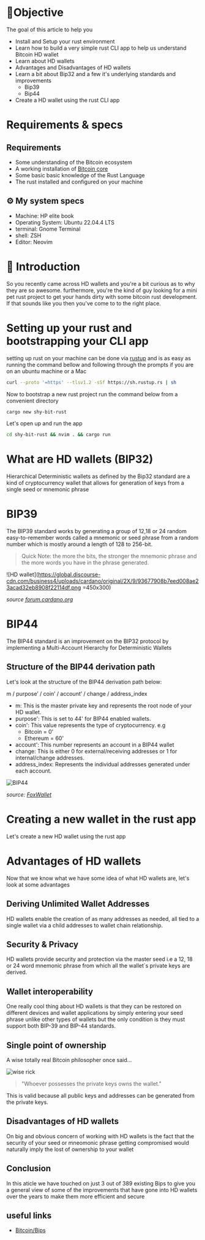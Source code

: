 # 📜Objective

The goal of this article to help you

- Install and Setup your rust environment
- Learn how to build a very simple rust CLI app to help us understand Bitcoin HD wallet
- Learn about HD wallets
- Advantages and Disadvantages of HD wallets
- Learn a bit about Bip32 and a few it's underlying standards and improvements
  - Bip39
  - Bip44
- Create a HD wallet using the rust CLI app

# Requirements & specs

## Requirements

- Some understanding of the Bitcoin ecosystem
- A working installation of [Bitcoin core](https://github.com/bitcoin/bitcoin/blob/master/doc/build-unix.md)
- Some basic basic knowledge of the Rust Language
- The rust installed and configured on your machine

## ⚙️ My system specs

- Machine: HP elite book
- Operating System: Ubuntu 22.04.4 LTS
- terminal: Gnome Terminal
- shell: ZSH
- Editor: Neovim

# 📜 Introduction

So you recently came across HD wallets and you're a bit curious as to why they are so awesome. furthermore, you're the kind of guy looking for a mini pet rust project to get your hands dirty with some bitcoin rust development. If that sounds like you then you've come to to the right place.

# Setting up your rust and bootstrapping your CLI app

setting up rust on your machine can be done via [rustup](https://rustup.rs/) and is as easy as running the command bellow and following through the prompts if you are on an ubuntu machine or a Mac

```zsh
curl --proto '=https' --tlsv1.2 -sSf https://sh.rustup.rs | sh
```

Now to bootstrap a new rust project run the command below from a convenient directory

```zsh
cargo new shy-bit-rust
```

Let's open up and run the app

```zsh
cd shy-bit-rust && nvim . && cargo run
```

# What are HD wallets (BIP32)

Hierarchical Deterministic wallets as defined by the Bip32 standard are a kind of cryptocurrency wallet that allows for generation of keys from a single seed or mnemonic phrase

# BIP39

The BIP39 standard works by generating a group of 12,18 or 24 random easy-to-remember words called a mnemonic or seed phrase from a random number which is mostly around a length of 128 to 256-bit.

> Quick Note: the more the bits, the stronger the mnemonic phrase and the more words you have in the phrase generated.

![HD wallet](https://global.discourse-cdn.com/business4/uploads/cardano/original/2X/9/93677908b7eed008ae23acad32eb8908f22114df.png =450x300)

_source [forum.cardano.org](https://forum.cardano.org/t/how-an-hd-wallet-works/28460)_

# BIP44

The BIP44 standard is an improvement on the BIP32 protocol by implementing a Multi-Account Hierarchy for Deterministic Wallets

## Structure of the BIP44 derivation path

Let's look at the structure of the BIP44 derivation path below:

m / purpose’ / coin’ / account’ / change / address_index

- m: This is the master private key and represents the root node of your HD wallet.
- purpose': This is set to 44' for BIP44 enabled wallets.
- coin': This value represents the type of cryptocurrency. e.g
  - Bitcoin = 0'
  - Ethereum = 60'
- account': This number represents an account in a BIP44 wallet
- change: This is either 0 for external/receiving addresses or 1 for internal/change addresses.
- address_index: Represents the individual addresses generated under each account.

![BIP44](https://miro.medium.com/v2/resize:fit:720/format:webp/1*eXE-y4lewW42K7XjPR4_Uw.png)

_source: [FoxWallet](https://medium.com/@FoxWallet/bip32-bip39-and-bip44-explained-1e8a4a327a8b)_

# Creating a new wallet in the rust app

Let's create a new HD wallet using the rust app

# Advantages of HD wallets

Now that we know what we have some idea of what HD wallets are, let's look at some advantages

## Deriving Unlimited Wallet Addresses

HD wallets enable the creation of as many addresses as needed, all tied to a single wallet via a child addresses to wallet chain relationship.

## Security & Privacy

HD wallets provide security and protection via the master seed i.e a 12, 18 or 24 word mnemonic phrase from which all the wallet`s private keys are derived.

## Wallet interoperability

One really cool thing about HD wallets is that they can be restored on different devices and wallet applications by simply entering your seed phrase unlike other types of wallets but the only condition is they must support both BIP-39 and BIP-44 standards.

## Single point of ownership

A wise totally real Bitcoin philosopher once said...

![wise rick](https://media.giphy.com/media/v1.Y2lkPTc5MGI3NjExNmdjamRjZGtsMWtzaGk3YzVqcGNma2xhZHBwbHJnYnRmcG1pY3prNSZlcD12MV9pbnRlcm5hbF9naWZfYnlfaWQmY3Q9Zw/1USKMDPjuH4ovL7J5h/giphy.gif)

> "Whoever possesses the private keys owns the wallet."

This is valid because all public keys and addresses can be generated from the private keys.

## Disadvantages of HD wallets

On big and obvious concern of working with HD wallets is the fact that the security of your seed or mneomonic phrase getting compromised would naturally imply the lost of ownership to your wallet

## Conclusion

In this aticle we have touched on just 3 out of 389 existing Bips to give you a general view of some of the improvements that have gone into HD wallets over the years to make them more efficient and secure

## useful links

- [Bitcoin/Bips](https://github.com/bitcoin/bips/tree/master)
